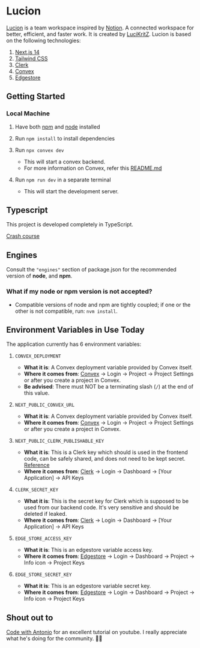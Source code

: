 # Lucion

[Lucion](https://lucion.vercel.app/) is a team workspace inspired by [Notion](https://www.notion.so/). A connected workspace for better, efficient, and faster work. It is created by [LuciKritZ](https://github.com/LuciKritZ). Lucion is based on the following technologies:

1. [Next.js 14](https://github.com/vercel/next.js)
2. [Tailwind CSS](https://tailwindcss.com/)
3. [Clerk](https://clerk.com/)
4. [Convex](https://www.convex.dev/)
5. [Edgestore](https://edgestore.dev/)

## Getting Started

### Local Machine

1. Have both [npm](https://www.npmjs.com/) and [node](https://nodejs.org/en/) installed

2. Run `npm install` to install dependencies

3. Run `npx convex dev`

   - This will start a convex backend.
   - For more information on Convex, refer this [README.md](convex/README.md)

4. Run `npm run dev` in a separate terminal
   - This will start the development server.

## Typescript

This project is developed completely in TypeScript.

[Crash course](https://www.youtube.com/watch?v=1jMJDbq7ZX4)

## Engines

Consult the `"engines"` section of package.json for the recommended version of **node**, and **npm**.

### What if my node or npm version is not accepted?

- Compatible versions of node and npm are tightly coupled; if one or the other is not compatible, run: `nvm install`.

<!-- TODO -->
<!-- ## Release Notes [In Progress]

See [Deployments](https://github.com/LuciKritZ/lucion/deployments) -->

## Environment Variables in Use Today

The application currently has 6 environment variables:

1. `CONVEX_DEPLOYMENT`

   - **What it is**: A Convex deployment variable provided by Convex itself.
   - **Where it comes from**: [Convex](https://convex.dev) -> Login -> Project -> Project Settings or after you create a project in Convex.
   - **Be advised**: There must NOT be a terminating slash (`/`) at the end of this value.

2. `NEXT_PUBLIC_CONVEX_URL`

   - **What it is**: A Convex deployment variable provided by Convex itself.
   - **Where it comes from**: [Convex](https://convex.dev) -> Login -> Project -> Project Settings or after you create a project in Convex.

3. `NEXT_PUBLIC_CLERK_PUBLISHABLE_KEY`

   - **What it is**: This is a Clerk key which should is used in the frontend code, can be safely shared, and does not need to be kept secret. [Reference](providers/convex.provider.tsx)
   - **Where it comes from**: [Clerk](https://clerk.com) -> Login -> Dashboard -> [Your Application] -> API Keys

4. `CLERK_SECRET_KEY`

   - **What it is**: This is the secret key for Clerk which is supposed to be used from our backend code. It's very sensitive and should be deleted if leaked.
   - **Where it comes from**: [Clerk](https://clerk.com) -> Login -> Dashboard -> [Your Application] -> API Keys

5. `EDGE_STORE_ACCESS_KEY`

   - **What it is**: This is an edgestore variable access key.
   - **Where it comes from**: [Edgestore](https://edgestore.dev) -> Login -> Dashboard -> Project -> Info icon -> Project Keys

6. `EDGE_STORE_SECRET_KEY`

   - **What it is**: This is an edgestore variable secret key.
   - **Where it comes from**: [Edgestore](https://edgestore.dev) -> Login -> Dashboard -> Project -> Info icon -> Project Keys

## Shout out to

[Code with Antonio](https://www.codewithantonio.com/) for an excellent tutorial on youtube. I really appreciate what he's doing for the community. 🫶🏻
